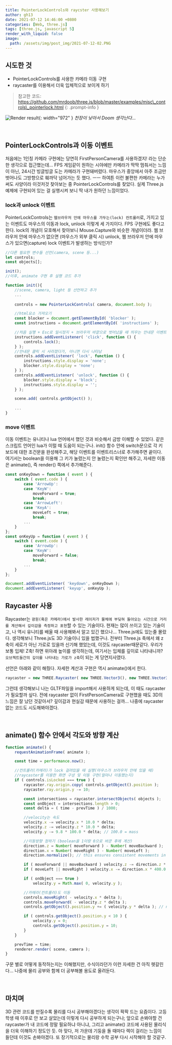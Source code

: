 ```yaml
---
title: PointerLockControls와 raycster 사용해보기
author: gh13
date: 2021-07-12 14:46:00 +0800
categories: [Web, three.js]
tags: [three.js, javascript 5]
render_with_liquid: false
image:
  path: /assets/img/post_img/2021-07-12-02.PNG
---
```


## 시도한 것

- PointerLockControls를 사용한 카메라 이동 구현
- raycaster를 이용해서 더욱 입체적으로 보이게 하기

> 참고한 코드: <https://github.com/mrdoob/three.js/blob/master/examples/misc\_controls\_pointerlock.html>
{: .prompt-info }

![Render result](/assets/img/post_img/2021-07-12-01.gif){: width="972" }
_천장이 낮아서 Doom 생각난다..._

<br/>

## PointerLockControls과 이동 이벤트

처음에는 1인칭 카메라 구현에는 당연히 FirstPersonCamera를 사용하겠지! 라는 단순한 생각으로 접근했는데... FPS 게임같이 원하는 시야에만 카메라가 딱딱 멈춰서는 느낌이 아닌, 24시간 빙글빙글 도는 카메라가 구현돼버렸다. 마우스가 중앙에서 아주 조금만 벗어나도 그방향으로 훼까닥 넘어가는 듯 했다. ㅡㅡ 하여튼 이런 불편한 카메라는 누가 써도 사양이라 이것저것 찾아보는 중 PointerLockControls를 찾았다. 실제 Three.js 예제에 구현되어 있는 걸 실행시켜 보니 딱 내가 원하던 느낌이었다.

### lock과 unlock 이벤트

PointerLockControls는 `웹브라우저 안에 마우스를 가두는(lock) 컨트롤러`로, 가지고 있는 이벤트도 마우스의 이동과 lock, unlock 이렇게 세 가지이다. FPS 구현에도 좋다고 한다. lock의 개념이 모호해서 찾아보니 Mouse.Capture와 비슷한 개념이더라. 웹 브라우저 안에 마우스가 없으면 (마우스가 외부 클릭 시) unlock, 웹 브라우저 안에 마우스가 있으면(capture) lock 이벤트가 발생하는 방식인가?

```javascript
//다른 필요한 변수들 선언(camera, scene 등...)
let controls;
const objects[];

init();
//이후, animate 구현 후 실행 코드 추가

function init(){
	//scene, camera, light 등 선언하고 추가
	...
    
	controls = new PointerLockControls( camera, document.body );

	//html요소 가져오기
	const blocker = document.getElementById( 'blocker' );
	const instructions = document.getElementById( 'instructions' );

	//처음 실행 + Esc로 일시정지 + 브라우저 바깥으로 벗어났을 때 띄우는 안내문 이벤트
	instructions.addEventListener( 'click', function () {
		controls.lock();
	} );
	//안내문 클릭 시 사라졌다가, 아니면 다시 나타남
	controls.addEventListener( 'lock', function () {
		instructions.style.display = 'none';
		blocker.style.display = 'none';
	} );
	controls.addEventListener( 'unlock', function () {
		blocker.style.display = 'block';
		instructions.style.display = '';
	} );

	scene.add( controls.getObject() );
    
	...
}
```

### move 이벤트

이동 이벤트는 유니티나 lua 언어에서 했던 것과 비슷해서 금방 이해할 수 있었다. 같은 스크립트 언어인 lua가 이럴 때 도움이 되는구나. init() 함수 안에 switch문으로 각 키보드에 대한 조건문을 완성해주고, 해당 이벤트를 이벤트리스너로 추가해주면 끝이다. 여기서는 boolean을 이용해 그 키가 눌렸는지 안 눌렸는지 확인만 해주고, 자세한 이동은 animate(), 즉 render() 쪽에서 추가해준다.

```javascript
const onKeyDown = function ( event ) {
	switch ( event.code ) {
		case 'ArrowUp':
		case 'KeyW':
			moveForward = true;
			break;
		case 'ArrowLeft':
		case 'KeyA':
			moveLeft = true;
			break;
		...
	}
};
const onKeyUp = function ( event ) {
	switch ( event.code ) {
		case 'ArrowUp':
		case 'KeyW':
			moveForward = false;
			break;
		...
	}
};

document.addEventListener( 'keydown', onKeyDown );
document.addEventListener( 'keyup', onKeyUp );
```

## Raycaster 사용

Raycaster는 `광원(혹은 카메라)에서 발사한 레이저가 물체에 부딪혀 돌아오는 시간으로 거리를 계산해서 깊이감을 측정하고 표현`할 수 있는 기술이다. 현재는 많이 쓰이고 있는 기술이고, 나 역시 유니티를 배울 때 사용해봐서 알고 있긴 했으나... Three.js에도 있는줄 몰랐다. 생각해보니 Three.js도 3D 기술이니 있을 법했구나. 전부터 Three.js 축에서 왜 z축이 세로가 아닌 가로로 있을까 신기해 했었는데, 이것도 raycaster때문같다. 우리가 보통 입체! Z축! 하면 위아래 높이를 생각하는데, 여기서는 입체를 깊이로 나타내니까? `오브젝트들간의 깊이를 나타내는 가로가 z축`이 되는 게 당연지사였다.  

선언은 아래와 같이 해줬다. 자세한 계산과 구현은 역시 animate()에서 한다.

```javascript
raycaster = new THREE.Raycaster( new THREE.Vector3(), new THREE.Vector3( 0, - 1, 0 ), 0, 10 );
```

그런데 생각해보니 나는 GLTF파일을 import해서 사용하게 되는데, 이 때도 raycaster가 필요할까 싶다. 전에 raycaster 없이 FirstPersonCamera로 구현했을 때도 3D의 느낌은 잘 났던 것같아서? 깊이감과 현실감 때문에 사용하는 걸까... 나중에 raycaster 없는 코드도 시도해봐야겠다.

<br/>

## animate() 함수 안에서 각도와 방향 계산

```javascript
function animate() {
	requestAnimationFrame( animate );

	const time = performance.now();

	//컨트롤러(카메라)가 lock 걸려있을 때 실행(마우스가 브라우저 안에 있을 때)
	//raycaster를 이용한 화면 구성 및 이동 구현(얼마나 이동했는지)
	if ( controls.isLocked === true ) {
		raycaster.ray.origin.copy( controls.getObject().position );
		raycaster.ray.origin.y -= 10;

		const intersections = raycaster.intersectObjects( objects );
		const onObject = intersections.length > 0;
		const delta = ( time - prevTime ) / 1000;

		//velocity는 속도
		velocity.x -= velocity.x * 10.0 * delta;
		velocity.z -= velocity.z * 10.0 * delta;
		velocity.y -= 9.8 * 100.0 * delta; // 100.0 = mass

		//이동방향 정하기 (boolean을 1이랑 0으로 바꾼 후에 계산)
		direction.z = Number( moveForward ) - Number( moveBackward );
		direction.x = Number( moveRight ) - Number( moveLeft );
		direction.normalize(); // this ensures consistent movements in all directions

		if ( moveForward || moveBackward ) velocity.z -= direction.z * 400.0 * delta;
		if ( moveLeft || moveRight ) velocity.x -= direction.x * 400.0 * delta;

		if ( onObject === true )
			velocity.y = Math.max( 0, velocity.y );

		//카메라(컨트롤러)도 이동
		controls.moveRight( - velocity.x * delta );
		controls.moveForward( - velocity.z * delta );
		controls.getObject().position.y += ( velocity.y * delta ); // new behavior

		if ( controls.getObject().position.y < 10 ) {
			velocity.y = 0;
			controls.getObject().position.y = 10;
		}
	}

	prevTime = time;
	renderer.render( scene, camera );
}
```

구문 별로 어떻게 동작하는지는 이해했지만, 수식이라던가 이런 자세한 건 아직 헷갈린다... 나중에 물리 공부와 함께 더 공부해볼 용도로 올려둔다.

<br/>

## 마치며

3D 관련 코드를 만질수록 물리를 다시 공부해야겠다는 생각이 팍팍 드는 요즘이다. 고등학생 때 이후로 안 보고 살았는데 이렇게 다시 공부하게 되는구나; 앞으로 손봐야할 건 raycaster가 내 코드에 정말 필요하냐 아니냐, 그리고 animate() 코드에 사용된 물리식을 더욱 이해하기 정도인 듯. 아 맞다, 저 가운데 기둥을 돌 때마다 렉이 걸리는 느낌이 들던데 이것도 손봐야겠다. 또 장기적으로는 물리랑 수학 공부 다시 시작해야 할 것같구.

